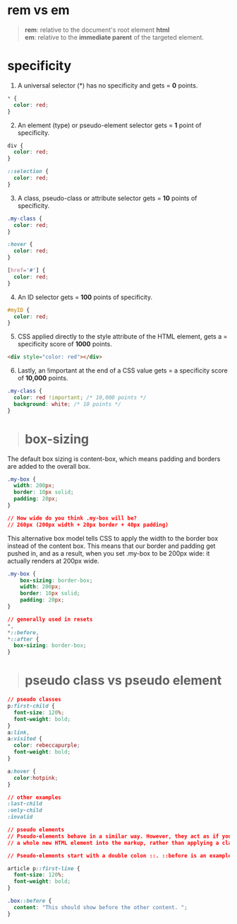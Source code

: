 # rem vs em
> **rem**: relative to the document's root element **html**     
> **em**:  relative to the **immediate parent** of the targeted element.

# specificity
1. A universal selector (*) has no specificity and gets = **0** points.
```css
* {
  color: red;
}
```

2. An element (type) or pseudo-element selector gets = **1** point of specificity.
```css
div {
  color: red;
}

::selection {
  color: red;
}
```

3. A class, pseudo-class or attribute selector gets = **10** points of specificity.
```css
.my-class {
  color: red;
}

:hover {
  color: red;
}

[href='#'] {
  color: red;
}
```

4. An ID selector gets = **100** points of specificity.
```css
#myID {
  color: red;
}
```

5. CSS applied directly to the style attribute of the HTML element, gets a = specificity score of **1000** points.
```html
<div style="color: red"></div>
```

6. Lastly, an !important at the end of a CSS value gets = a specificity score of **10,000** points.
```css
.my-class {
  color: red !important; /* 10,000 points */
  background: white; /* 10 points */
}
```

> # box-sizing
The default box sizing is content-box, which means padding and borders are added to the overall box.
```css
.my-box {
  width: 200px;
  border: 10px solid;
  padding: 20px;
}

// How wide do you think .my-box will be?
// 260px (200px width + 20px border + 40px padding)

```

This alternative box model tells CSS to apply the width to the border box instead of the content box.
This means that our border and padding get pushed in, and as a result, when you set .my-box to be 200px wide: it actually renders at 200px wide.
```css
.my-box {
    box-sizing: border-box;
    width: 200px;
    border: 10px solid;
    padding: 20px;
}

// generally used in resets
*,
*::before,
*::after {
  box-sizing: border-box;
}
```

> # pseudo class vs pseudo element

```css
// pseudo classes
p:first-child {
  font-size: 120%;
  font-weight: bold;
}
a:link,
a:visited {
  color: rebeccapurple;
  font-weight: bold;
}

a:hover {
  color:hotpink;
}

// other examples
:last-child
:only-child
:invalid

// pseudo elements
// Pseudo-elements behave in a similar way. However, they act as if you had added
// a whole new HTML element into the markup, rather than applying a class to existing elements.

// Pseudo-elements start with a double colon ::. ::before is an example of a pseudo-element.

article p::first-line {
  font-size: 120%;
  font-weight: bold;
}

.box::before {
  content: "This should show before the other content. ";
}

```
